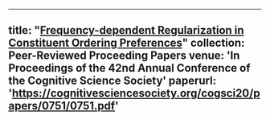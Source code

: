
---
title: "[Frequency-dependent Regularization in Constituent Ordering Preferences](https://cognitivesciencesociety.org/cogsci20/papers/0751/0751.pdf)"
collection: Peer-Reviewed Proceeding Papers
venue: 'In Proceedings of the 42nd Annual Conference of the Cognitive Science Society'
paperurl: 'https://cognitivesciencesociety.org/cogsci20/papers/0751/0751.pdf'
---

